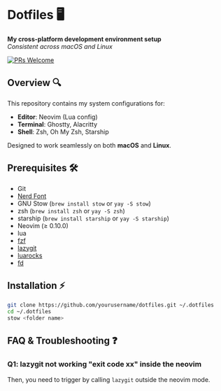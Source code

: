 # Dotfiles 🖥️

**My cross-platform development environment setup**  
*Consistent across macOS and Linux*

[![PRs Welcome](https://img.shields.io/badge/PRs-welcome-brightgreen.svg)](CONTRIBUTING.md)

## Overview 🔍

This repository contains my system configurations for:
- **Editor**: Neovim (Lua config)
- **Terminal**: Ghostty, Alacritty
- **Shell**: Zsh, Oh My Zsh, Starship

Designed to work seamlessly on both **macOS** and **Linux**.

## Prerequisites 🛠️
- Git
- [Nerd Font](https://github.com/ryanoasis/nerd-fonts/releases/download/v3.3.0/CascadiaCode.zip)
- GNU Stow (`brew install stow` or `yay -S stow`)
- zsh (`brew install zsh` or `yay -S zsh`)
- starship (`brew install starship` or `yay -S starship`)
- Neovim (≥ 0.10.0)
- lua
- [fzf](https://github.com/junegunn/fzf?tab=readme-ov-file#installation)
- [lazygit](https://github.com/jesseduffield/lazygit)
- [luarocks](https://github.com/luarocks/luarocks)
- [fd](https://github.com/sharkdp/fd)

## Installation ⚡
```bash
git clone https://github.com/yourusername/dotfiles.git ~/.dotfiles
cd ~/.dotfiles
stow <folder name>
```

## FAQ & Troubleshooting ❓
### Q1: lazygit not working "exit code xx" inside the neovim

Then, you need to trigger by calling `lazygit` outside the neovim mode.
